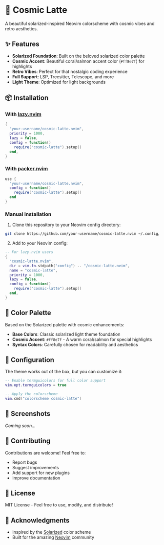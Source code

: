 # 🌟 Cosmic Latte

A beautiful solarized-inspired Neovim colorscheme with cosmic vibes and retro aesthetics.

## ✨ Features

- **Solarized Foundation**: Built on the beloved solarized color palette
- **Cosmic Accent**: Beautiful coral/salmon accent color (`#ff8e7f`) for highlights
- **Retro Vibes**: Perfect for that nostalgic coding experience
- **Full Support**: LSP, Treesitter, Telescope, and more
- **Light Theme**: Optimized for light backgrounds

## 📦 Installation

### With [lazy.nvim](https://github.com/folke/lazy.nvim)

```lua
{
  "your-username/cosmic-latte.nvim",
  priority = 1000,
  lazy = false,
  config = function()
    require("cosmic-latte").setup()
  end,
}
```

### With [packer.nvim](https://github.com/wbthomason/packer.nvim)

```lua
use {
  "your-username/cosmic-latte.nvim",
  config = function()
    require("cosmic-latte").setup()
  end
}
```

### Manual Installation

1. Clone this repository to your Neovim config directory:
```bash
git clone https://github.com/your-username/cosmic-latte.nvim ~/.config/nvim/cosmic-latte.nvim
```

2. Add to your Neovim config:
```lua
-- For lazy.nvim users
{
  "cosmic-latte.nvim",
  dir = vim.fn.stdpath("config") .. "/cosmic-latte.nvim",
  name = "cosmic-latte",
  priority = 1000,
  lazy = false,
  config = function()
    require("cosmic-latte").setup()
  end,
}
```

## 🎨 Color Palette

Based on the Solarized palette with cosmic enhancements:

- **Base Colors**: Classic solarized light theme foundation
- **Cosmic Accent**: `#ff8e7f` - A warm coral/salmon for special highlights
- **Syntax Colors**: Carefully chosen for readability and aesthetics

## 🔧 Configuration

The theme works out of the box, but you can customize it:

```lua
-- Enable termguicolors for full color support
vim.opt.termguicolors = true

-- Apply the colorscheme
vim.cmd("colorscheme cosmic-latte")
```

## 📸 Screenshots

*Coming soon...*

## 🤝 Contributing

Contributions are welcome! Feel free to:
- Report bugs
- Suggest improvements
- Add support for new plugins
- Improve documentation

## 📄 License

MIT License - Feel free to use, modify, and distribute!

## 🙏 Acknowledgments

- Inspired by the [Solarized](https://ethanschoonover.com/solarized/) color scheme
- Built for the amazing [Neovim](https://neovim.io/) community